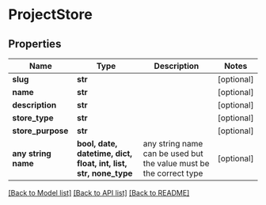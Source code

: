 # ProjectStore


## Properties
Name | Type | Description | Notes
------------ | ------------- | ------------- | -------------
**slug** | **str** |  | [optional] 
**name** | **str** |  | [optional] 
**description** | **str** |  | [optional] 
**store_type** | **str** |  | [optional] 
**store_purpose** | **str** |  | [optional] 
**any string name** | **bool, date, datetime, dict, float, int, list, str, none_type** | any string name can be used but the value must be the correct type | [optional]

[[Back to Model list]](../README.md#documentation-for-models) [[Back to API list]](../README.md#documentation-for-api-endpoints) [[Back to README]](../README.md)



